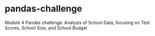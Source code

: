 # pandas-challenge
Module 4 Pandas challenge. Analysis of School Data, focusing on Test Scores, School Size, and School Budget
